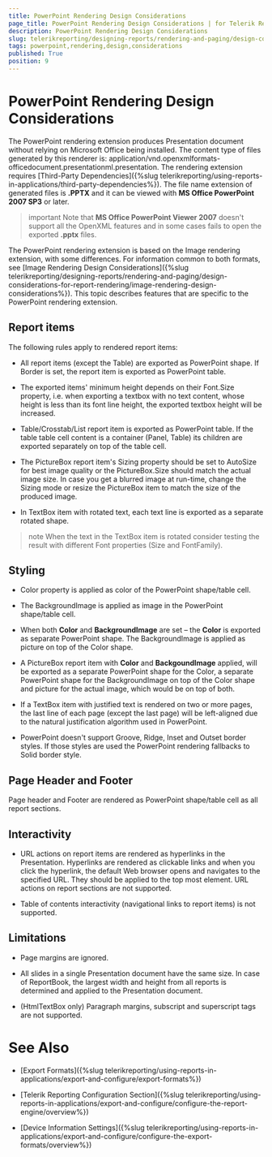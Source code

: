 ```yaml
---
title: PowerPoint Rendering Design Considerations
page_title: PowerPoint Rendering Design Considerations | for Telerik Reporting Documentation
description: PowerPoint Rendering Design Considerations
slug: telerikreporting/designing-reports/rendering-and-paging/design-considerations-for-report-rendering/powerpoint-rendering-design-considerations
tags: powerpoint,rendering,design,considerations
published: True
position: 9
---
```


# PowerPoint Rendering Design Considerations



The PowerPoint rendering extension produces Presentation document without relying on         Microsoft Office being installed. The content type of files generated by this renderer is:         application/vnd.openxmlformats-officedocument.presentationml.presentation. The rendering         extension requires         [Third-Party Dependencies]({%slug telerikreporting/using-reports-in-applications/third-party-dependencies%}).         The file name extension of generated files is __.PPTX__ and it can be viewed with         __MS Office PowerPoint 2007 SP3__ or later.       

>important Note that  __MS Office PowerPoint Viewer 2007__  doesn't support all the OpenXML features and in some cases fails to open the exported  __.pptx__  files.         


The PowerPoint rendering extension is based on the Image rendering extension, with some differences. For information common to both formats, see [Image Rendering Design Considerations]({%slug telerikreporting/designing-reports/rendering-and-paging/design-considerations-for-report-rendering/image-rendering-design-considerations%}).         This topic describes features that are specific to the PowerPoint rendering extension.       

## Report items

The following rules apply to rendered report items:

* All report items (except the Table) are exported as PowerPoint shape. If Border is set, the report item is exported               as PowerPoint table.             

* The exported items' minimum height depends on their Font.Size property, i.e. when exporting a textbox with no text content, whose height is less than its font line height,               the exported textbox height will be increased.             

* Table/Crosstab/List report item is exported as PowerPoint table. If the table table cell content is a container (Panel, Table)               its children are exported separately on top of the table cell.             

* The PictureBox report item's Sizing property should be set to AutoSize for best image quality or the PictureBox.Size should match the               actual image size. In case you get a blurred image at run-time, change the Sizing mode or resize the PictureBox item to match the size of the produced image.             

* In TextBox item with rotated text, each text line is exported as a separate rotated shape.

>note When the text in the TextBox item is rotated consider testing the result with different Font properties (Size and FontFamily).               


## Styling

* Color property is applied as color of the PowerPoint shape/table cell.

* The BackgroundImage is applied as image in the PowerPoint shape/table cell.

* When both __Color__ and __BackgroundImage__ are set – the __Color__ is exported as separate PowerPoint shape. The BackgroundImage is applied as picture on top of the Color shape.             

* A PictureBox report item with __Color__ and __BackgoundImage__ applied, will be exported as               a separate PowerPoint shape for the Color, a separate PowerPoint shape for the BackgroundImage on top of the Color shape and picture               for the actual image, which would be on top of both.             

* If a TextBox item with justified text is rendered on two or more pages, the last line of each page (except the last page) will be left-aligned due to the               natural justification algorithm used in PowerPoint.             

* PowerPoint doesn't support Groove, Ridge, Inset and Outset border styles. If those styles are used the PowerPoint rendering fallbacks to Solid border style.             

## Page Header and Footer

Page header and Footer are rendered as PowerPoint shape/table cell as all report sections.

## Interactivity

* URL actions on report items are rendered as hyperlinks in the Presentation. Hyperlinks are rendered as clickable               links and when you click the hyperlink, the default Web browser opens and navigates to the specified URL. They should be               applied to the top most element.             URL actions on report sections are not supported.

* Table of contents interactivity (navigational links to report items) is not supported.             

## Limitations

* Page margins are ignored.

* All slides in a single Presentation document have the same size. In case of ReportBook, the largest width and height               from all reports is determined and applied to the Presentation document.             

* (HtmlTextBox only) Paragraph margins, subscript and superscript tags are not supported.

# See Also


 * [Export Formats]({%slug telerikreporting/using-reports-in-applications/export-and-configure/export-formats%})

 * [Telerik Reporting Configuration Section]({%slug telerikreporting/using-reports-in-applications/export-and-configure/configure-the-report-engine/overview%})

 * [Device Information Settings]({%slug telerikreporting/using-reports-in-applications/export-and-configure/configure-the-export-formats/overview%})
